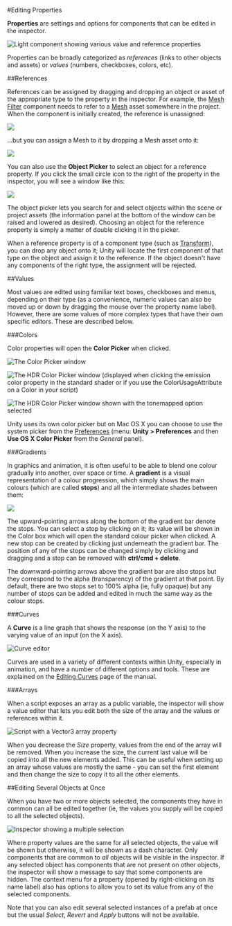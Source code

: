 #Editing Properties

__Properties__ are settings and options for components that can be edited in the inspector. 

![Light component showing various value and reference properties](../uploads/Main/PropertiesExample.png)

Properties can be broadly categorized as _references_ (links to other objects and assets) or _values_ (numbers, checkboxes, colors, etc).

##References

References can be assigned by dragging and dropping an object or asset of the appropriate type to the property in the inspector. For example, the [Mesh Filter](class-MeshFilter) component needs to refer to a [Mesh](class-Mesh) asset somewhere in the project. When the component is initially created, the reference is unassigned:

![](../uploads/Main/RefPropUnassigned.png)

...but you can assign a Mesh to it by dropping a Mesh asset onto it:

![](../uploads/Main/RefPropAssigned.png)

You can also use the __Object Picker__ to select an object for a reference property. If you click the small circle icon to the right of the property in the inspector, you will see a window like this:

![](../uploads/Main/ObjectPicker.png) 

The object picker lets you search for and select objects within the scene or project assets (the information panel at the bottom of the window can be raised and lowered as desired). Choosing an object for the reference property is simply a matter of double clicking it in the picker.

When a reference property is of a component type (such as [Transform](class-Transform)), you can drop any object onto it; Unity will locate the first component of that type on the object and assign it to the reference. If the object doesn't have any components of the right type, the assignment will be rejected.

##Values

Most values are edited using familiar text boxes, checkboxes and menus, depending on their type (as a convenience, numeric values can also be moved up or down by dragging the mouse over the property name label). However, there are some values of more complex types that have their own specific editors. These are described below.


###Colors

Color properties will open the __Color Picker__ when clicked.

![The Color Picker window](../uploads/Main/ColorPicker.png) 

![The HDR Color Picker window (displayed  when clicking the emission color property in the standard shader or if you use the ColorUsageAttribute on a Color in your script)](../uploads/Main/HDRColorPicker.png) 

![The HDR Color Picker window shown with the tonemapped option selected](../uploads/Main/HDRColorPickerTonemapped.png) 

Unity uses its own color picker but on Mac OS X you can choose to use the system picker from the [Preferences](Preferences) (menu: __Unity &gt; Preferences__ and then __Use OS X Color Picker__ from the _General_ panel).

###Gradients

In graphics and animation, it is often useful to be able to blend one colour gradually into another, over space or time. A __gradient__ is a visual representation of a colour progression, which simply shows the main colours (which are called __stops__) and all the intermediate shades between them:

![](../uploads/Main/GradientDiagram.png) 

The upward-pointing arrows along the bottom of the gradient bar denote the stops. You can select a stop by clicking on it; its value will be shown in the Color box which will open the standard colour picker when clicked. A new stop can be created by clicking just underneath the gradient bar. The position of any of the stops can be changed simply by clicking and dragging and a stop can be removed with __ctrl/cmd + delete__.

The downward-pointing arrows above the gradient bar are also stops but they correspond to the alpha (transparency) of the gradient at that point. By default, there are two stops set to 100% alpha (ie, fully opaque) but any number of stops can be added and edited in much the same way as the colour stops.

###Curves

A __Curve__ is a line graph that shows the response (on the Y axis) to the varying value of an input (on the X axis).

![Curve editor](../uploads/Main/CurveEditor.png)

Curves are used in a variety of different contexts within Unity, especially in animation, and have a number of different options and tools. These are explained on the [Editing Curves](EditingCurves) page of the manual.

###Arrays

When a script exposes an array as a public variable, the inspector will show a value editor that lets you edit both the size of the array and the values or references within it.

![Script with a Vector3 array property](../uploads/Main/ArrayInspector.png)

When you decrease the _Size_ property, values from the end of the array will be removed. When you increase the size, the current last value will be copied into all the new elements added. This can be useful when setting up an array whose values are mostly the same - you can set the first element and then change the size to copy it to all the other elements.

##Editing Several Objects at Once

When you have two or more objects selected, the components they have in common can all be edited together (ie, the values you supply will be copied to all the selected objects).

![Inspector showing a multiple selection](../uploads/Main/MultiObjectEdit.svg)

Where property values are the same for all selected objects, the value will be shown but otherwise, it will be shown as a dash character. Only components that are common to _all_ objects will be visible in the inspector. If any selected object has components that are not present on other objects, the inspector will show a message to say that some components are hidden. The context menu for a property (opened by right-clicking on its name label) also has options to allow you to set its value from any of the selected components.

Note that you can also edit several selected instances of a prefab at once but the usual _Select_, _Revert_ and _Apply_ buttons will not be available.
